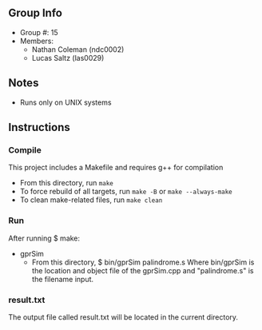 ## Group Info
- Group #: 15
- Members:
    - Nathan Coleman (ndc0002)
    - Lucas Saltz (las0029)

## Notes
- Runs only on UNIX systems

## Instructions
### Compile
This project includes a Makefile and requires g++ for compilation
- From this directory, run ```make```
- To force rebuild of all targets, run ```make -B``` or ```make --always-make```
- To clean make-related files, run ```make clean```

### Run
After running $ make:
- gprSim
	- From this directory, $ bin/gprSim palindrome.s
		Where bin/gprSim is the location and object file of the gprSim.cpp and "palindrome.s" is the filename input.

### result.txt
The output file called result.txt will be located in the current directory.